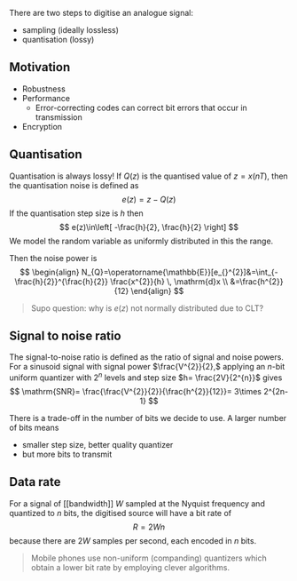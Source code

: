There are two steps to digitise an analogue signal:
- sampling  (ideally lossless)
- quantisation (lossy)

## Motivation
- Robustness
- Performance
	- Error-correcting codes can correct bit errors that occur in transmission
- Encryption

## Quantisation
Quantisation is always lossy! If $Q(z)$ is the quantised value of $z=x(nT),$ then the quantisation noise is defined as
$$
e(z)=z-Q(z)
$$
If the quantisation step size is $h$ then
$$
e(z)\in\left[ -\frac{h}{2}, \frac{h}{2} \right]
$$
We model the random variable as uniformly distributed in this the range.

Then the noise power is
$$
\begin{align}
N_{Q}=\operatorname{\mathbb{E}}[e_{}^{2}]&=\int_{-\frac{h}{2}}^{\frac{h}{2}} \frac{x^{2}}{h} \, \mathrm{d}x  \\
&=\frac{h^{2}}{12}
 \end{align}
$$

> Supo question: why is $e(z)$ not normally distributed due to CLT?

## Signal to noise ratio
The signal-to-noise ratio is defined as the ratio of signal and noise powers. For a sinusoid signal with signal power $\frac{V^{2}}{2},$ applying an $n$-bit uniform quantizer with $2^{n}$ levels and step size $h= \frac{2V}{2^{n}}$ gives
$$
\mathrm{SNR}= \frac{\frac{V^{2}}{2}}{\frac{h^{2}}{12}}= 3\times 2^{2n-1}
$$

There is a trade-off in the number of bits we decide to use. A larger number of bits means
- smaller step size, better quality quantizer
- but more bits to transmit

## Data rate
For a signal of [[bandwidth]] $W$ sampled at the Nyquist frequency and quantized to $n$ bits, the digitised source will have a bit rate of
$$
R=2Wn
$$
because there are $2W$ samples per second, each encoded in $n$ bits.

>Mobile phones use non-uniform (companding) quantizers which obtain a lower bit rate by employing clever algorithms.




